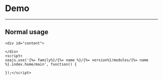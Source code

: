 # Demo

---

## Normal usage

```iframe
<div id="content">

</div>
<script>
seajs.use('{%= family%}/{%= name %}/{%= version%}/modules/{%= name %}.index.home/main', function() {

});</script>
```